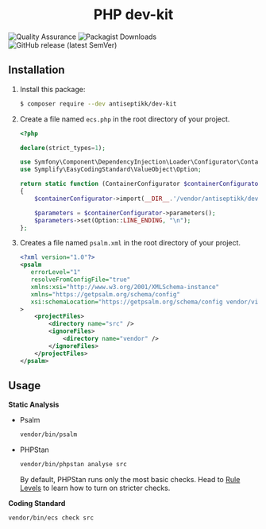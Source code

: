 <h1 align="center">
    PHP dev-kit
</h1>

![Quality Assurance](https://github.com/antiseptikk/dev-kit/workflows/Quality%20Assurance/badge.svg?branch=main)
![Packagist Downloads](https://img.shields.io/packagist/dt/antiseptikk/dev-kit?label=Packagist)
![GitHub release (latest SemVer)](https://img.shields.io/github/v/release/antiseptikk/dev-kit?label=Last%20release)

Installation
--------------------

1. Install this package:

    ```bash
    $ composer require --dev antiseptikk/dev-kit
    ```
    
2. Create a file named `ecs.php` in the root directory of your project.

   ```php
   <?php

   declare(strict_types=1);
   
   use Symfony\Component\DependencyInjection\Loader\Configurator\ContainerConfigurator;
   use Symplify\EasyCodingStandard\ValueObject\Option;
   
   return static function (ContainerConfigurator $containerConfigurator): void
   {
       $containerConfigurator->import(__DIR__.'/vendor/antiseptikk/dev-kit/ecs.php');
   
       $parameters = $containerConfigurator->parameters();
       $parameters->set(Option::LINE_ENDING, "\n");
   };

   ```

3. Creates a file named `psalm.xml` in the root directory of your project.

   ```xml
   <?xml version="1.0"?>
   <psalm
      errorLevel="1"
      resolveFromConfigFile="true"
      xmlns:xsi="http://www.w3.org/2001/XMLSchema-instance"
      xmlns="https://getpsalm.org/schema/config"
      xsi:schemaLocation="https://getpsalm.org/schema/config vendor/vimeo/psalm/config.xsd"
   >
       <projectFiles>
           <directory name="src" />
           <ignoreFiles>
               <directory name="vendor" />
           </ignoreFiles>
       </projectFiles>
   </psalm>
   ```

Usage
--------------------

**Static Analysis**

-  Psalm
      
   ```bash
   vendor/bin/psalm
   ```

- PHPStan

   ```bash
   vendor/bin/phpstan analyse src
   ```

   By default, PHPStan runs only the most basic checks. Head to [Rule Levels](https://phpstan.org/user-guide/rule-levels) to learn how to turn on stricter checks.

**Coding Standard**

```bash
vendor/bin/ecs check src
```
